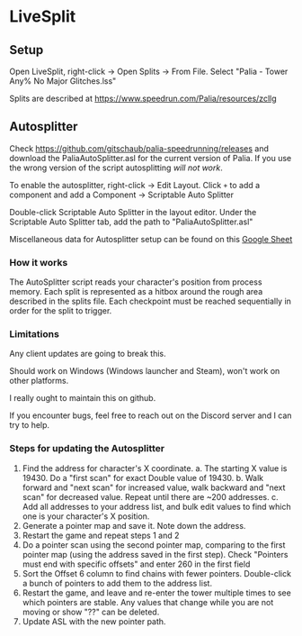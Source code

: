 # LiveSplit

## Setup 

Open LiveSplit, right-click -> Open Splits -> From File. Select 
"Palia - Tower Any% No Major Glitches.lss"

Splits are described at https://www.speedrun.com/Palia/resources/zcllg

## Autosplitter

Check https://github.com/gitschaub/palia-speedrunning/releases and download the
PaliaAutoSplitter.asl for the current version of Palia. If you use the wrong
version of the script autosplitting *will not work*. 

To enable the autosplitter, right-click -> Edit Layout. Click `+` to add a
component and add a Component -> Scriptable Auto Splitter

Double-click Scriptable Auto Splitter in the layout editor. Under the
Scriptable Auto Splitter tab, add the path to "PaliaAutoSplitter.asl"

Miscellaneous data for Autosplitter setup can be found on this
[Google Sheet](https://docs.google.com/spreadsheets/d/1KnYFdF4trGha7mfaerRIvI032Hwl7jRkSUcTM8AYoEU#gid=972918659)

### How it works

The AutoSplitter script reads your character's position from process memory.
Each split is represented as a hitbox around the rough area described in the
splits file. Each checkpoint must be reached sequentially in order for the
split to trigger.

### Limitations

Any client updates are going to break this.

Should work on Windows (Windows launcher and Steam), won't work on other platforms.

I really ought to maintain this on github.

If you encounter bugs, feel free to reach out on the Discord server and I can try to help.

### Steps for updating the Autosplitter

<YouTube walkthrough coming soon>

1. Find the address for character's X coordinate. 
    a. The starting X value is 19430.  Do a "first scan" for exact Double value of 19430. 
	b. Walk forward and "next scan" for increased value, walk backward and "next scan" 
	    for decreased value. Repeat until there are ~200 addresses.
    c. Add all addresses to your address list, and bulk edit values to find which one is
	    your character's X position.
2. Generate a pointer map and save it. Note down the address.
3. Restart the game and repeat steps 1 and 2
4. Do a pointer scan using the second pointer map, comparing to the first
   pointer map (using the address saved in the first step).
   Check "Pointers must end with specific offsets" and enter 260 in the first field
5. Sort the Offset 6 column to find chains with fewer pointers. Double-click
    a bunch of pointers to add them to the address list.
6. Restart the game, and leave and re-enter the tower multiple times 
   to see which pointers are stable. Any values that change while you are not
   moving or show "??" can be deleted.
7. Update ASL with the new pointer path.